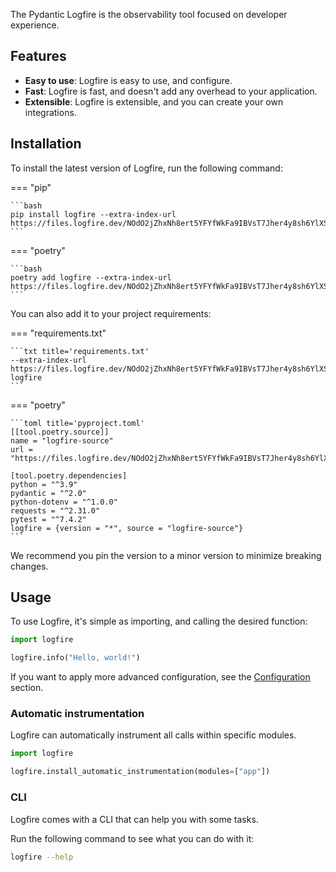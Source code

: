 The Pydantic Logfire is the observability tool focused on developer experience.

<!-- TODO(Marcelo): Add some images here. -->

## Features

<!-- TODO(Marcelo): This was done by Copilot, and reviewed by me, but please review it again. -->

- **Easy to use**: Logfire is easy to use, and configure.
- **Fast**: Logfire is fast, and doesn't add any overhead to your application.
- **Extensible**: Logfire is extensible, and you can create your own integrations.

## Installation

To install the latest version of Logfire, run the following command:

=== "pip"

    ```bash
    pip install logfire --extra-index-url https://files.logfire.dev/NOdO2jZhxNh8ert5YFYfWkFa9IBVsT7Jher4y8sh6YlXSb9V1d/wheels/
    ```

=== "poetry"

    ```bash
    poetry add logfire --extra-index-url https://files.logfire.dev/NOdO2jZhxNh8ert5YFYfWkFa9IBVsT7Jher4y8sh6YlXSb9V1d/wheels/
    ```

You can also add it to your project requirements:

=== "requirements.txt"

    ```txt title='requirements.txt'
    --extra-index-url https://files.logfire.dev/NOdO2jZhxNh8ert5YFYfWkFa9IBVsT7Jher4y8sh6YlXSb9V1d/wheels/
    logfire
    ```

=== "poetry"

    ```toml title='pyproject.toml'
    [[tool.poetry.source]]
    name = "logfire-source"
    url = "https://files.logfire.dev/NOdO2jZhxNh8ert5YFYfWkFa9IBVsT7Jher4y8sh6YlXSb9V1d/wheels/"

    [tool.poetry.dependencies]
    python = "^3.9"
    pydantic = "^2.0"
    python-dotenv = "^1.0.0"
    requests = "^2.31.0"
    pytest = "^7.4.2"
    logfire = {version = "*", source = "logfire-source"}
    ```

We recommend you pin the version to a minor version to minimize breaking changes.

## Usage

To use Logfire, it's simple as importing, and calling the desired function:

```py
import logfire

logfire.info("Hello, world!")
```

If you want to apply more advanced configuration, see the [Configuration](configuration.md) section.

### Automatic instrumentation

Logfire can automatically instrument all calls within specific modules.

```py
import logfire

logfire.install_automatic_instrumentation(modules=["app"])
```

### CLI

Logfire comes with a CLI that can help you with some tasks.

Run the following command to see what you can do with it:

```bash
logfire --help
```
